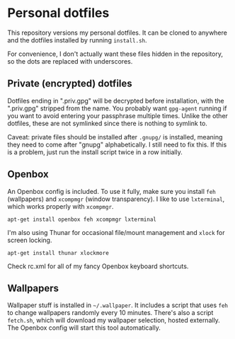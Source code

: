 # Personal dotfiles

This repository versions my personal dotfiles. It can be cloned to
anywhere and the dotfiles installed by running `install.sh`.

For convenience, I don't actually want these files hidden in the
repository, so the dots are replaced with underscores.

## Private (encrypted) dotfiles

Dotfiles ending in ".priv.gpg" will be decrypted before installation,
with the ".priv.gpg" stripped from the name. You probably want
`gpg-agent` running if you want to avoid entering your passphrase
multiple times. Unlike the other dotfiles, these are not symlinked
since there is nothing to symlink to.

Caveat: private files should be installed after `.gnupg/` is
installed, meaning they need to come after "gnupg" alphabetically. I
still need to fix this. If this is a problem, just run the install
script twice in a row initially.

## Openbox

An Openbox config is included. To use it fully, make sure you install
`feh` (wallpapers) and `xcompmgr` (window transparency). I like to use
`lxterminal`, which works properly with `xcompmgr`.

    apt-get install openbox feh xcompmgr lxterminal

I'm also using Thunar for occasional file/mount management and `xlock`
for screen locking.

    apt-get install thunar xlockmore

Check rc.xml for all of my fancy Openbox keyboard shortcuts.

## Wallpapers

Wallpaper stuff is installed in `~/.wallpaper`. It includes a script
that uses `feh` to change wallpapers randomly every 10
minutes. There's also a script `fetch.sh`, which will download my
wallpaper selection, hosted externally. The Openbox config will start
this tool automatically.
